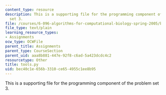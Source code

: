 ```yaml
---
content_type: resource
description: This is a supporting file for the programming component of the problem
  set 3.
file: /courses/6-096-algorithms-for-computational-biology-spring-2005/bec40c1e656b3310ce654955c1ee8b95_tools.py
file_type: text/plain
learning_resource_types:
- Assignments
ocw_type: OCWFile
parent_title: Assignments
parent_type: CourseSection
parent_uid: aaa8b881-447e-92f8-c6ad-5a423dcdc4c2
resourcetype: Other
title: tools.py
uid: bec40c1e-656b-3310-ce65-4955c1ee8b95
---
```

This is a supporting file for the programming component of the problem set 3.

